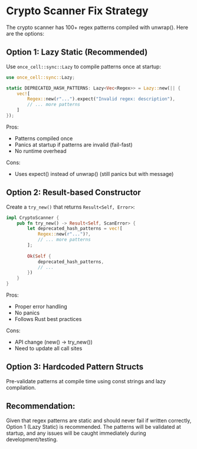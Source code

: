 # Crypto Scanner Fix Strategy

The crypto scanner has 100+ regex patterns compiled with unwrap(). Here are the options:

## Option 1: Lazy Static (Recommended)
Use `once_cell::sync::Lazy` to compile patterns once at startup:

```rust
use once_cell::sync::Lazy;

static DEPRECATED_HASH_PATTERNS: Lazy<Vec<Regex>> = Lazy::new(|| {
    vec![
        Regex::new(r"...").expect("Invalid regex: description"),
        // ... more patterns
    ]
});
```

Pros:
- Patterns compiled once
- Panics at startup if patterns are invalid (fail-fast)
- No runtime overhead

Cons:
- Uses expect() instead of unwrap() (still panics but with message)

## Option 2: Result-based Constructor
Create a `try_new()` that returns `Result<Self, Error>`:

```rust
impl CryptoScanner {
    pub fn try_new() -> Result<Self, ScanError> {
        let deprecated_hash_patterns = vec![
            Regex::new(r"...")?,
            // ... more patterns
        ];
        
        Ok(Self {
            deprecated_hash_patterns,
            // ...
        })
    }
}
```

Pros:
- Proper error handling
- No panics
- Follows Rust best practices

Cons:
- API change (new() -> try_new())
- Need to update all call sites

## Option 3: Hardcoded Pattern Structs
Pre-validate patterns at compile time using const strings and lazy compilation.

## Recommendation:
Given that regex patterns are static and should never fail if written correctly, Option 1 (Lazy Static) is recommended. The patterns will be validated at startup, and any issues will be caught immediately during development/testing.